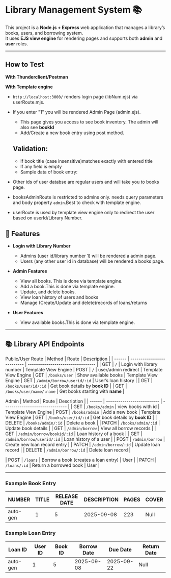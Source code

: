 # Library Management System 📚

This project is a **Node.js + Express** web application that manages a library’s books, users, and borrowing system.  
It uses **EJS view engine** for rendering pages and supports both **admin** and **user** roles.

---
## How to Test
**With Thunderclient/Postman**

**With Template engine**
- `http://localhost:3000/` renders login page (libNum.ejs) via userRoute.mjs. 
- If you enter "1" you will be rendered Admin Page (admin.ejs).
    - This page gives you access to see book inventory. The admin will also see **bookId**
    - Add/Create a new book entry using post method.
    ## Validation: 
    - If book title (case insensitive)matches exactly with entered title
    - If any field is empty
    - Sample data of book entry:



- Other ids of user databse are regular users and will take you to books page.
- booksAdminRoute is restricted to admins only. needs query parameters and body property `admin`.Best to check with template engine.
- userRoute is used by template view engine only to redirect the user based on userId/Library Number.

## 🚀 Features

- **Login with Library Number**  
  - Admins (user id/library number 1) will be rendered a admin page. 
  - Users (any other user id in database) will be rendered a books page.  

- **Admin Features**
  - View all books. This is done via template engine.
  - Add a book.This is done via template engine.
  - Update, and delete books.
  - View loan history of users and books
  - Manage (Create/Update and delete)records of loans/returns 

- **User Features**
  - View available books.This is done via template engine.
  
---

## 📚 Library API Endpoints


Public/User Route
| Method | Route                      | Description                       |
| ------ | -------------------------- | --------------------------------- |
| GET    | `/`                        | Login with library number         | Template View Engine
| POST   | `/`                        | user/admin redirect               | Template View Engine
| GET    | `/books/user`              | Show available books              | Template View Engine
| GET    | `/admin/borrow/userid/:id` | User’s loan history               |
| GET    | `/books/user/id/:id`       | Get book details by **book ID**   | 
| GET    | `/books/user/name/:name`   |  Get books starting with **name** |  

Admin
| Method | Route                      | Description                     |
| ------ | -------------------------- | ------------------------------- |
| GET    | `/books/admin`             | view books with id              | Template View Engine
| POST   | `/books/admin`             | Add a new book                  | Template View Engine
| GET    | `/books/user/id/:id`       | Get book details by **book ID** | 
| DELETE | `/books/admin/:id`         | Delete a book                   |
| PATCH  | `/books/admin/:id`         | Update book details             |
| GET    | `/admin/borrow`            | View all borrow records         |
| GET    | `/admin/borrow/bookid/:id` | Loan history of a book          |
| GET    | `/admin/borrow/userid/:id` | Loan history of a user          |
| POST   | `/admin/borrow`            | Create new loan record entry    |
| PATCH  | `/admin/borrow/:id`        | Update loan record              |
| DELETE | `/admin/borrow/:id`        | Delete loan record              |

| POST   | `/loans`                | Borrow a book (creates a loan entry)          | User        |
| PATCH  | `/loans/:id`            | Return a borrowed book                        | User        |

---
### Example Book Entry
| NUMBER | TITLE   | RELEASE DATE | DESCRIPTION| PAGES   | COVER |
|---------|---------|---------     |-------------|------------|-------------|
| auto-gen| 1       | 5            | 2025-09-08  | 223    | Null        |

### Example Loan Entry
| Loan ID | User ID | Book ID | Borrow Date | Due Date   | Return Date |
|---------|---------|---------|-------------|------------|-------------|
| auto-gen| 1       | 5       | 2025-09-08  | 2025-09-22 | Null        |



